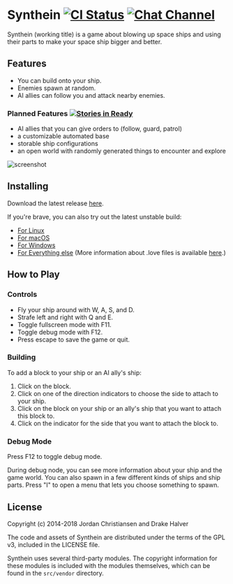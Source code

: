 # Synthein [![CI Status](https://drone.webgears.k.vu/api/badges/synthein/synthein/status.svg?branch=master)](https://drone.webgears.k.vu/synthein/synthein) [![Chat Channel](https://img.shields.io/badge/telegram-chat-lightgrey.svg)](https://t.me/synthein)

Synthein (working title) is a game about blowing up space ships and using their
parts to make your space ship bigger and better.

## Features

*  You can build onto your ship.
*  Enemies spawn at random.
*  AI allies can follow you and attack nearby enemies.

### Planned Features [![Stories in Ready](https://badge.waffle.io/synthein/synthein.png?label=ready&title=Ready)](http://waffle.io/synthein/synthein)

* AI allies that you can give orders to (follow, guard, patrol)
* a customizable automated base
* storable ship configurations
* an open world with randomly generated things to encounter and explore

![screenshot](http://i.imgur.com/b2QnY5A.png)

## Installing

Download the latest release [here](https://github.com/synthein/synthein/releases/latest).

If you're brave, you can also try out the latest unstable build:

* [For Linux](https://s3-us-west-2.amazonaws.com/synthein-unstable-builds/synthein-unstable.AppImage)
* [For macOS](https://s3-us-west-2.amazonaws.com/synthein-unstable-builds/synthein-unstable-mac.zip)
* [For Windows](https://s3-us-west-2.amazonaws.com/synthein-unstable-builds/synthein-unstable-windows.zip)
* [For Everything else](https://s3-us-west-2.amazonaws.com/synthein-unstable-builds/synthein-unstable.love) (More information about .love files is available [here](https://love2d.org/wiki/L%C3%96VE_Game_File).)

## How to Play

### Controls

* Fly your ship around with W, A, S, and D.
* Strafe left and right with Q and E.
* Toggle fullscreen mode with F11.
* Toggle debug mode with F12.
* Press escape to save the game or quit.

### Building

To add a block to your ship or an AI ally's ship:

 1. Click on the block.
 2. Click on one of the direction indicators to choose the side to attach to your ship.
 3. Click on the block on your ship or an ally's ship that you want to attach this block to.
 4. Click on the indicator for the side that you want to attach the block to.

### Debug Mode

Press F12 to toggle debug mode.

During debug node, you can see more information about your ship and the game
world. You can also spawn in a few different kinds of ships and ship parts.
Press "I" to open a menu that lets you choose something to spawn.

## License

Copyright (c) 2014-2018 Jordan Christiansen and Drake Halver

The code and assets of Synthein are distributed under the terms of the GPL v3,
included in the LICENSE file.

Synthein uses several third-party modules. The copyright information for these
modules is included with the modules themselves, which can be found in the
`src/vendor` directory.
